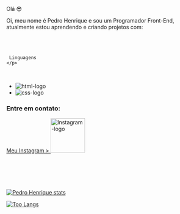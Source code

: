 Olá 😎

Oi, meu nome é Pedro Henrique e sou um Programador Front-End, atualmente estou aprendendo e criando projetos com:
<br>
<br>
  <br>
  <br>

     Linguagens
    </p>
  <br />

  - <img src="https://img.shields.io/badge/HTML5-E34F26?style=for-the-badge&logo=html5&logoColor=white" alt="html-logo"/>
  - <img src="https://img.shields.io/badge/CSS3-1572B6?style=for-the-badge&logo=css3&logoColor=white" alt="css-logo"/>


  
  ### Entre em contato:

  <p></p>
  <a href="https://www.instagram.com/ws.pedroh/">Meu Instagram >
  <img aling="left" alt="Instagram-logo" width="90px" src="https://img.shields.io/badge/Instagram-E4405F?style=for-the-badge&logo=instagram&logoColor=white" />
  </a>
  </p>
  <br />
  <br />


  <p aling="left">
    <br />
 


[![Pedro Henrique stats](https://github-readme-stats.vercel.app/api?username=Pedro140000)](https://github.com/anuraghazra/github-readme-stats)

[![Too Langs](https://github-readme-stats.vercel.app/api/top-langs/?username=Pedro140000)](https://github.com/anuraghazra/github-readme-stats)
